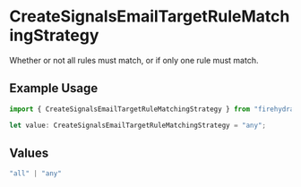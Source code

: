 # CreateSignalsEmailTargetRuleMatchingStrategy

Whether or not all rules must match, or if only one rule must match.

## Example Usage

```typescript
import { CreateSignalsEmailTargetRuleMatchingStrategy } from "firehydrant-typescript-sdk/models/components";

let value: CreateSignalsEmailTargetRuleMatchingStrategy = "any";
```

## Values

```typescript
"all" | "any"
```